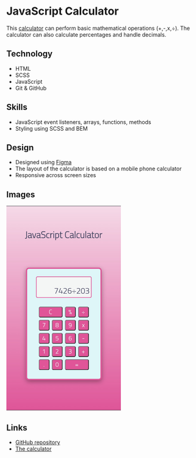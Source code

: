 # JavaScript Calculator
This [calculator](blaisebuckland.github.io/calculator/) can perform basic mathematical operations (+,-,x,÷). The calculator can also calculate percentages and handle decimals.

## Technology
* HTML
* SCSS
* JavaScript
* Git & GitHub

## Skills
* JavaScript event listeners, arrays, functions, methods
* Styling using SCSS and BEM

## Design
* Designed using [Figma](https://www.figma.com/file/B12mt0sk5co4Zn5YlLWDJl/Calculator?node-id=0%3A1)
* The layout of the calculator is based on a mobile phone calculator
* Responsive across screen sizes

## Images
<img src="https://github.com/blaisebuckland/calculator/blob/main/Calculator-image.jpg" alt="calculator-image" width=300>

## Links
* [GitHub repository](https://github.com/blaisebuckland/calculator)
* [The calculator](blaisebuckland.github.io/calculator/)